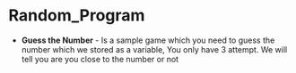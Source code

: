 # Random_Program

- **Guess the Number** - Is a sample game which you need to guess the number which we stored as a variable, You only have 3 attempt. We will tell you are you close to the number or not 
